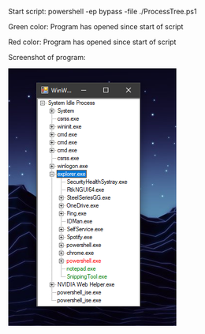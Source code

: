Start script:
powershell -ep bypass -file ./ProcessTree.ps1

Green color: Program has opened since start of script

Red color: Program has opened since start of script

Screenshot of program:

![Red is closed and green is open](https://raw.githubusercontent.com/Interrobangs/ProcessTree/master/screenshot.PNG?raw=true)